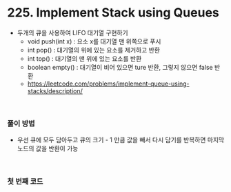# 225. Implement Stack using Queues
- 두개의 큐을 사용하여 LIFO 대기열 구현하기
    - void push(int x) : 요소 x를 대기열 맨 위쪽으로 푸시
    - int pop() : 대기열의 위에 있는 요소를 제거하고 반환
    - int top() : 대기열의 맨 위에 있는 요소를 반환
    - boolean empty() : 대기열이 비어 있으면 ture 반환, 그렇지 않으면 false 반환
    - https://leetcode.com/problems/implement-queue-using-stacks/description/

<br>

### 풀이 방법
- 우선 큐에 모두 담아두고 큐의 크기 - 1 만큼 값을 빼서 다시 담기를 반복하면 마지막 노드의 값을 반환이 가능

<br>

### 첫 번째 코드
```java

```
